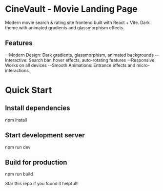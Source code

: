 # CineVault - Movie Landing Page

Modern movie search & rating site frontend built with React + Vite. Dark theme with animated gradients and glassmorphism effects.

## Features

--Modern Design: Dark gradients, glassmorphism, animated backgrounds
--Interactive: Search bar, hover effects, auto-rotating features
--Responsive: Works on all devices
--Smooth Animations: Entrance effects and micro-interactions

# Quick Start

## Install dependencies
npm install

## Start development server
npm run dev

## Build for production
npm run build

Star this repo if you found it helpful!!
